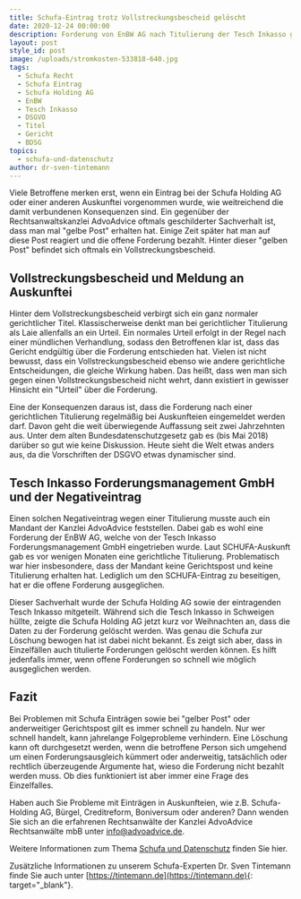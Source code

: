 ```yaml
---
title: Schufa-Eintrag trotz Vollstreckungsbescheid gelöscht
date: 2020-12-24 00:00:00
description: Forderung von EnBW AG nach Titulierung der Tesch Inkasso gelöscht.
layout: post
style_id: post
image: /uploads/stromkosten-533818-640.jpg
tags:
  - Schufa Recht
  - Schufa Eintrag
  - Schufa Holding AG
  - EnBW
  - Tesch Inkasso
  - DSGVO
  - Titel
  - Gericht
  - BDSG
topics:
  - schufa-und-datenschutz
author: dr-sven-tintemann
---
```

Viele Betroffene merken erst, wenn ein Eintrag bei der Schufa Holding AG oder einer anderen Auskunftei vorgenommen wurde, wie weitreichend die damit verbundenen Konsequenzen sind. Ein gegenüber der Rechtsanwaltskanzlei AdvoAdvice oftmals geschilderter Sachverhalt ist, dass man mal "gelbe Post" erhalten hat. Einige Zeit später hat man auf diese Post reagiert und die offene Forderung bezahlt. Hinter dieser "gelben Post" befindet sich oftmals ein Vollstreckungsbescheid.&nbsp;

## Vollstreckungsbescheid und Meldung an Auskunftei

Hinter dem Vollstreckungsbescheid verbirgt sich ein ganz normaler gerichtlicher Titel. Klassischerweise denkt man bei gerichtlicher Titulierung als Laie allenfalls an ein Urteil. Ein normales Urteil erfolgt in der Regel nach einer mündlichen Verhandlung, sodass den Betroffenen klar ist, dass das Gericht endgültig über die Forderung entschieden hat. Vielen ist nicht bewusst, dass ein Vollstreckungsbescheid ebenso wie andere gerichtliche Entscheidungen, die gleiche Wirkung haben. Das heißt, dass wen man sich gegen einen Vollstreckungsbescheid nicht wehrt, dann existiert in gewisser Hinsicht ein "Urteil" über die Forderung.

Eine der Konsequenzen daraus ist, dass die Forderung nach einer gerichtlichen Titulierung regelmäßig bei Auskunfteien eingemeldet werden darf. Davon geht die weit überwiegende Auffassung seit zwei Jahrzehnten aus. Unter dem alten Bundesdatenschutzgesetz gab es (bis Mai 2018) darüber so gut wie keine Diskussion. Heute sieht die Welt etwas anders aus, da die Vorschriften der DSGVO etwas dynamischer sind.&nbsp;

## Tesch Inkasso Forderungsmanagement GmbH und der Negativeintrag

Einen solchen Negativeintrag wegen einer Titulierung musste auch ein Mandant der Kanzlei AdvoAdvice feststellen. Dabei gab es wohl eine Forderung der EnBW AG, welche von der Tesch Inkasso Forderungsmanagement GmbH eingetrieben wurde. Laut SCHUFA-Auskunft gab es vor wenigen Monaten eine gerichtliche Titulierung. Problematisch war hier insbesondere, dass der Mandant keine Gerichtspost und keine Titulierung erhalten hat. Lediglich um den SCHUFA-Eintrag zu beseitigen, hat er die offene Forderung ausgeglichen.

Dieser Sachverhalt wurde der Schufa Holding AG sowie der eintragenden Tesch Inkasso mitgeteilt. Während sich die Tesch Inkasso in Schweigen hüllte, zeigte die Schufa Holding AG jetzt kurz vor Weihnachten an, dass die Daten zu der Forderung gelöscht werden. Was genau die Schufa zur Löschung bewogen hat ist dabei nicht bekannt. Es zeigt sich aber, dass in Einzelfällen auch titulierte Forderungen gelöscht werden können. Es hilft jedenfalls immer, wenn offene Forderungen so schnell wie möglich ausgeglichen werden.

## Fazit

Bei Problemen mit Schufa Einträgen sowie bei "gelber Post" oder anderweitiger Gerichtspost gilt es immer schnell zu handeln. Nur wer schnell handelt, kann jahrelange Folgeprobleme verhindern. Eine Löschung kann oft durchgesetzt werden, wenn die betroffene Person sich umgehend um einen Forderungsausgleich kümmert oder anderweitig, tatsächlich oder rechtlich überzeugende Argumente hat, wieso die Forderung nicht bezahlt werden muss. Ob dies funktioniert ist aber immer eine Frage des Einzelfalles.

Haben auch Sie Probleme mit Einträgen in Auskunfteien, wie z.B. Schufa-Holding AG, Bürgel, Creditreform, Boniversum oder anderen? Dann wenden Sie sich an die erfahrenen Rechtsanwälte der Kanzlei AdvoAdvice Rechtsanwälte mbB unter [info@advoadvice.de](mailto:info@advoadvice.de).

Weitere Informationen zum Thema [Schufa und Datenschutz](/themen/schufa-und-datenschutz/)&nbsp;finden Sie hier.&nbsp;

Zusätzliche Informationen zu unserem Schufa-Experten Dr. Sven Tintemann finde Sie auch unter [https://tintemann.de](https://tintemann.de){: target="_blank"}.